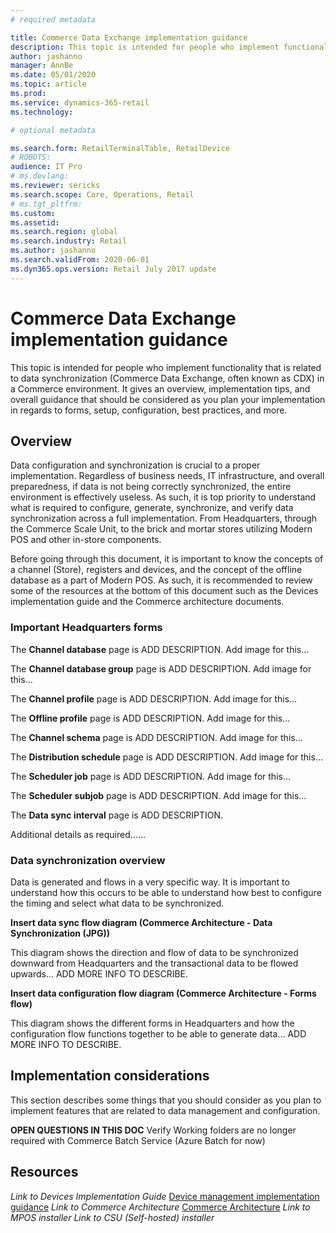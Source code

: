 ```yaml
---
# required metadata

title: Commerce Data Exchange implementation guidance
description: This topic is intended for people who implement functionality that is related to data synchronization (Commerce Data Exchange, often known as CDX) in a Commerce environment. It gives an overview, implementation tips, and overall guidance that should be considered as you plan your implementation in regards to forms, setup, configuration, best practices, and more.
author: jashanno
manager: AnnBe
ms.date: 05/01/2020
ms.topic: article
ms.prod: 
ms.service: dynamics-365-retail
ms.technology: 

# optional metadata

ms.search.form: RetailTerminalTable, RetailDevice
# ROBOTS: 
audience: IT Pro
# ms.devlang: 
ms.reviewer: sericks
ms.search.scope: Core, Operations, Retail
# ms.tgt_pltfrm: 
ms.custom: 
ms.assetid: 
ms.search.region: global
ms.search.industry: Retail
ms.author: jashanno
ms.search.validFrom: 2020-06-01
ms.dyn365.ops.version: Retail July 2017 update
---
```


# Commerce Data Exchange implementation guidance
This topic is intended for people who implement functionality that is related to data synchronization (Commerce Data Exchange, often known as CDX) in a Commerce environment. It gives an overview, implementation tips, and overall guidance that should be considered as you plan your implementation in regards to forms, setup, configuration, best practices, and more.

## Overview
Data configuration and synchronization is crucial to a proper implementation.  Regardless of business needs, IT infrastructure, and overall preparedness, if data is not being correctly synchronized, the entire environment is effectively useless.  As such, it is top priority to understand what is required to configure, generate, synchronize, and verify data synchronization across a full implementation. From Headquarters, through the Commerce Scale Unit, to the brick and mortar stores utilizing Modern POS and other in-store components.

Before going through this document, it is important to know the concepts of a channel (Store), registers and devices, and the concept of the offline database as a part of Modern POS.  As such, it is recommended to review some of the resources at the bottom of this document such as the Devices implementation guide and the Commerce architecture documents. 

### Important Headquarters forms
The **Channel database** page is  ADD DESCRIPTION.
Add image for this...

The **Channel database group** page is  ADD DESCRIPTION.
Add image for this...

The **Channel profile** page is  ADD DESCRIPTION.
Add image for this...

The **Offline profile** page is  ADD DESCRIPTION.
Add image for this...

The **Channel schema** page is  ADD DESCRIPTION.
Add image for this...

The **Distribution schedule** page is  ADD DESCRIPTION.
Add image for this...

The **Scheduler job** page is  ADD DESCRIPTION.
Add image for this...

The **Scheduler subjob** page is  ADD DESCRIPTION.
Add image for this...

The **Data sync interval** page is   ADD DESCRIPTION. 


Additional details as required......


### Data synchronization overview
Data is generated and flows in a very specific way.  It is important to understand how this occurs to be able to understand how best to configure the timing and select what data to be synchronized. 

**Insert data sync flow diagram (Commerce Architecture - Data Synchronization (JPG))**

This diagram shows the direction and flow of data to be synchronized downward from Headquarters and the transactional data to be flowed upwards... ADD MORE INFO TO DESCRIBE.

**Insert data configuration flow diagram (Commerce Architecture - Forms flow)**

This diagram shows the different forms in Headquarters and how the configuration flow functions together to be able to generate data... ADD MORE INFO TO DESCRIBE.



## Implementation considerations
This section describes some things that you should consider as you plan to implement features that are related to data management and configuration.



**OPEN QUESTIONS IN THIS DOC**
Verify Working folders are no longer required with Commerce Batch Service (Azure Batch for now)




## Resources
*Link to Devices Implementation Guide* [Device management implementation guidance](implementation-considerations-devices.md)
*Link to Commerce Architecture* [Commerce Architecture](commerce-architecture.md)
*Link to MPOS installer*
*Link to CSU (Self-hosted) installer*

